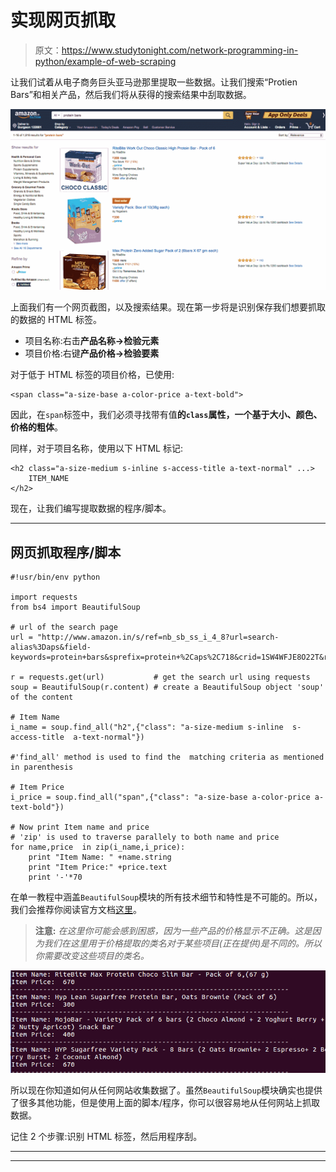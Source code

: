 # 实现网页抓取

> 原文：<https://www.studytonight.com/network-programming-in-python/example-of-web-scraping>

让我们试着从电子商务巨头亚马逊那里提取一些数据。让我们搜索“Protien Bars”和相关产品，然后我们将从获得的搜索结果中刮取数据。

![Example of Web Scraping](img/1235ea7598d4d1c7fd21875c81685070.png)

上面我们有一个网页截图，以及搜索结果。现在第一步将是识别保存我们想要抓取的数据的 HTML 标签。

*   项目名称:右击**产品名称→检验元素**
*   项目价格:右键**产品价格→检验要素**

对于低于 HTML 标签的项目价格，已使用:

```
<span class="a-size-base a-color-price a-text-bold">
```

因此，在`span`标签中，我们必须寻找带有值**的`class`属性，一个基于大小、颜色、价格的粗体**。

同样，对于项目名称，使用以下 HTML 标记:

```
<h2 class="a-size-medium s-inline s-access-title a-text-normal" ...>
    ITEM_NAME
</h2>
```

现在，让我们编写提取数据的程序/脚本。

* * *

## 网页抓取程序/脚本

```
#!usr/bin/env python

import requests
from bs4 import BeautifulSoup

# url of the search page
url = "http://www.amazon.in/s/ref=nb_sb_ss_i_4_8?url=search-alias%3Daps&field-keywords=protein+bars&sprefix=protein+%2Caps%2C718&crid=1SW4WFJE8O22T&rh=i%3Aaps%2Ck%3Aprotein+bars"

r = requests.get(url)			# get the search url using requests
soup = BeautifulSoup(r.content)	# create a BeautifulSoup object 'soup' of the content

# Item Name
i_name = soup.find_all("h2",{"class": "a-size-medium s-inline  s-access-title  a-text-normal"})

#'find_all' method is used to find the  matching criteria as mentioned in parenthesis

# Item Price
i_price = soup.find_all("span",{"class": "a-size-base a-color-price a-text-bold"})

# Now print Item name and price
# 'zip' is used to traverse parallely to both name and price
for name,price  in zip(i_name,i_price):
	print "Item Name: " +name.string
	print "Item Price:" +price.text
	print '-'*70
```

在单一教程中涵盖`BeautifulSoup`模块的所有技术细节和特性是不可能的。所以，我们会推荐你阅读官方文档[这里](https://www.crummy.com/software/BeautifulSoup/bs4/doc/)。

> **注意:** *在这里你可能会感到困惑，因为一些产品的价格显示不正确。这是因为我们在这里用于价格提取的类名对于某些项目(正在提供)是不同的。所以你需要改变这些项目的类名。*

![Example of Web Scraping](img/a466ca38b1a5bdf7a7c9e9676009577e.png)

所以现在你知道如何从任何网站收集数据了。虽然`BeautifulSoup`模块确实也提供了很多其他功能，但是使用上面的脚本/程序，你可以很容易地从任何网站上抓取数据。

记住 2 个步骤:识别 HTML 标签，然后用程序刮。

* * *

* * *